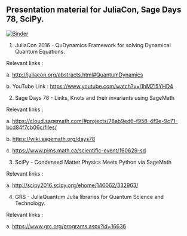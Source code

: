 ## Presentation material for JuliaCon, Sage Days 78, SciPy.

[![Binder](http://mybinder.org/badge.svg)](http://mybinder.org/repo/amitjamadagni/Conf)

1. JuliaCon 2016 - QuDynamics Framework for solving Dynamical Quantum Equations.

Relevant links : 

a. http://juliacon.org/abstracts.html#QuantumDynamics

b. YouTube Link : https://www.youtube.com/watch?v=l1hMZl5YHD4

2. Sage Days 78 - Links, Knots and their invariants using SageMath

Relevant links : 

a. https://cloud.sagemath.com/#projects/78ab9ed6-f958-4f9e-9c71-bcd84f7cb06c/files/

b. https://wiki.sagemath.org/days78

c. https://www.pims.math.ca/scientific-event/160629-sd

3. SciPy - Condensed Matter Physics Meets Python via SageMath

Relevant links :

a. http://scipy2016.scipy.org/ehome/146062/332963/ 

4. GRS - JuliaQuantum Julia libraries for Quantum Science and Technology.

Relevant links :

a. https://www.grc.org/programs.aspx?id=16636
